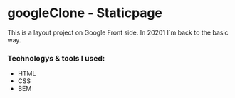 # googleClone - Staticpage

This is a layout project on Google Front side.
In 20201 I´m back to the basic way.

### Technologys & tools I used:
* HTML
* CSS
* BEM



